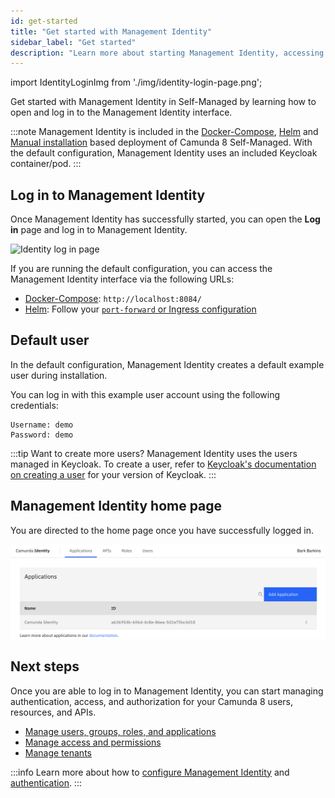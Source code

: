 ```yaml
---
id: get-started
title: "Get started with Management Identity"
sidebar_label: "Get started"
description: "Learn more about starting Management Identity, accessing the UI, default users, the home screen, and more."
---
```


import IdentityLoginImg from './img/identity-login-page.png';

Get started with Management Identity in Self-Managed by learning how to open and log in to the Management Identity interface.

:::note
Management Identity is included in the [Docker-Compose](/self-managed/quickstart/developer-quickstart/docker-compose.md), [Helm](/self-managed/installation-methods/helm/install.md) and [Manual installation](/self-managed/installation-methods/manual/install.md) based deployment of Camunda 8 Self-Managed. With the default configuration, Management Identity uses an included Keycloak container/pod.
:::

## Log in to Management Identity

Once Management Identity has successfully started, you can open the **Log in** page and log in to Management Identity.

<img src={IdentityLoginImg} alt="Identity log in page" class="img-600"/>

If you are running the default configuration, you can access the Management Identity interface via the following URLs:

- [Docker-Compose](/self-managed/quickstart/developer-quickstart/docker-compose.md): `http://localhost:8084/`
- [Helm](/self-managed/installation-methods/helm/install.md): Follow your [`port-forward` or Ingress configuration](/self-managed/installation-methods/helm/configure/accessing-components-without-ingress.md)

## Default user

In the default configuration, Management Identity creates a default example user during installation.

You can log in with this example user account using the following credentials:

```text
Username: demo
Password: demo
```

:::tip Want to create more users?
Management Identity uses the users managed in Keycloak. To create a user, refer to [Keycloak's documentation on creating a user](https://www.keycloak.org/docs/latest/server_admin/#proc-creating-user_server_administration_guide) for your version of Keycloak.
:::

## Management Identity home page

You are directed to the home page once you have successfully logged in.

![identity-landing-page](./img/identity-landing-page.png)

## Next steps

Once you are able to log in to Management Identity, you can start managing authentication, access, and authorization for your Camunda 8 users, resources, and APIs.

- [Manage users, groups, roles, and applications](application-user-group-role-management/identity-application-user-group-role-management-overview.md)
- [Manage access and permissions](access-management/access-management-overview.md)
- [Manage tenants](manage-tenants.md)

:::info
Learn more about how to [configure Management Identity](configuration/identity-configuration-overview.md) and [authentication](authentication.md).
:::
